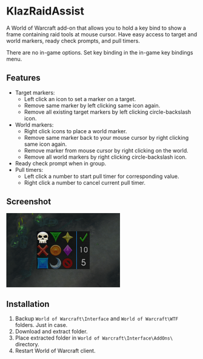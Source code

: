 # KlazRaidAssist

A World of Warcraft add-on that allows you to hold a key bind to show a frame containing raid tools at mouse cursor. Have easy access to target and world markers, ready check prompts, and pull timers.

There are no in-game options. Set key binding in the in-game key bindings menu.

## Features

- Target markers:
  - Left click an icon to set a marker on a target.
  - Remove same marker by left clicking same icon again.
  - Remove all existing target markers by left clicking circle-backslash icon.
- World markers:
  - Right click icons to place a world marker.
  - Remove same marker back to your mouse cursor by right clicking same icon again.
  - Remove marker from mouse cursor by right clicking on the world.
  - Remove all world markers by right clicking circle-backslash icon.
- Ready check prompt when in group.
- Pull timers:
  - Left click a number to start pull timer for corresponding value.
  - Right click a number to cancel current pull timer.

## Screenshot

![](https://github.com/haothitran/KlazRaidAssist/blob/master/Media/Screenshot.png?raw=true)

## Installation

1. Backup `World of Warcraft\Interface` and `World of Warcraft\WTF` folders. Just in case.
2. Download and extract folder.
3. Place extracted folder in `World of Warcraft\Interface\AddOns\` directory.
4. Restart World of Warcraft client.

